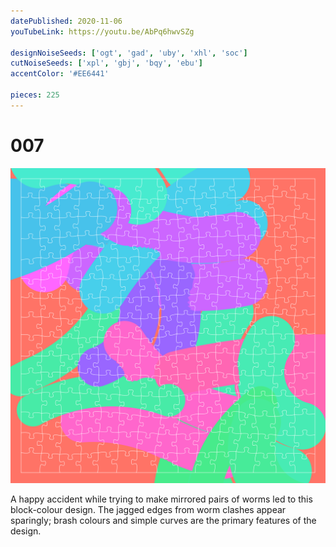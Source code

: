 ```yaml
---
datePublished: 2020-11-06
youTubeLink: https://youtu.be/AbPq6hwvSZg

designNoiseSeeds: ['ogt', 'gad', 'uby', 'xhl', 'soc']
cutNoiseSeeds: ['xpl', 'gbj', 'bqy', 'ebu']
accentColor: '#EE6441'

pieces: 225
---
```


# 007

![canvas](result/007_ogt-gad-uby-xhl-soc_xpl-gbj-bqy-ebu.png?raw=true)

A happy accident while trying to make mirrored pairs of worms led to this block-colour design. The jagged edges from worm clashes appear sparingly; brash colours and simple curves are the primary features of the design.
